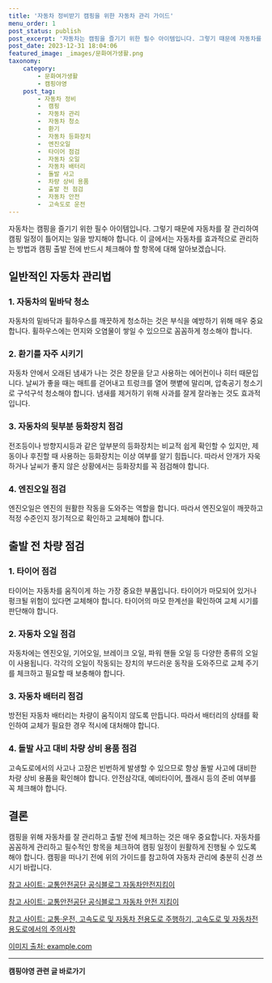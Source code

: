 ```yaml
---
title: '자동차 정비받기 캠핑을 위한 자동차 관리 가이드'
menu_order: 1
post_status: publish
post_excerpt: '자동차는 캠핑을 즐기기 위한 필수 아이템입니다. 그렇기 때문에 자동차를 잘 관리하여 캠핑 일정이 틀어지는 일을 방지해야 합니다. 이 글에서는 자동차를 효과적으로 관리하는 방법과 캠핑 출발 전에 반드시 체크해야 할 항목에 대해 알아보겠습니다.'
post_date: 2023-12-31 18:04:06
featured_image: _images/문화여가생활.png
taxonomy:
    category:
        - 문화여가생활
        - 캠핑야영
    post_tag:
        - 자동차 정비
        -  캠핑
        -  자동차 관리
        -  자동차 청소
        -  환기
        -  자동차 등화장치
        -  엔진오일
        -  타이어 점검
        -  자동차 오일
        -  자동차 배터리
        -  돌발 사고
        -  차량 상비 용품
        -  출발 전 점검
        -  자동차 안전
        -  고속도로 운전
---
```




자동차는 캠핑을 즐기기 위한 필수 아이템입니다. 그렇기 때문에 자동차를 잘 관리하여 캠핑 일정이 틀어지는 일을 방지해야 합니다. 이 글에서는 자동차를 효과적으로 관리하는 방법과 캠핑 출발 전에 반드시 체크해야 할 항목에 대해 알아보겠습니다.

## 일반적인 자동차 관리법

### 1. 자동차의 밑바닥 청소

자동차의 밑바닥과 휠하우스를 깨끗하게 청소하는 것은 부식을 예방하기 위해 매우 중요합니다. 휠하우스에는 먼지와 오염물이 쌓일 수 있으므로 꼼꼼하게 청소해야 합니다.

### 2. 환기를 자주 시키기

자동차 안에서 오래된 냄새가 나는 것은 창문을 닫고 사용하는 에어컨이나 히터 때문입니다. 날씨가 좋을 때는 매트를 걷어내고 트렁크를 열어 햇볕에 말리며, 압축공기 청소기로 구석구석 청소해야 합니다. 냄새를 제거하기 위해 사과를 잘게 잘라놓는 것도 효과적입니다.

### 3. 자동차의 뒷부분 등화장치 점검

전조등이나 방향지시등과 같은 앞부분의 등화장치는 비교적 쉽게 확인할 수 있지만, 제동이나 후진할 때 사용하는 등화장치는 이상 여부를 알기 힘듭니다. 따라서 안개가 자욱하거나 날씨가 좋지 않은 상황에서는 등화장치를 꼭 점검해야 합니다.

### 4. 엔진오일 점검

엔진오일은 엔진의 원활한 작동을 도와주는 역할을 합니다. 따라서 엔진오일이 깨끗하고 적정 수준인지 정기적으로 확인하고 교체해야 합니다.

## 출발 전 차량 점검

### 1. 타이어 점검

타이어는 자동차를 움직이게 하는 가장 중요한 부품입니다. 타이어가 마모되어 있거나 펑크될 위험이 있다면 교체해야 합니다. 타이어의 마모 한계선을 확인하여 교체 시기를 판단해야 합니다.

### 2. 자동차 오일 점검

자동차에는 엔진오일, 기어오일, 브레이크 오일, 파워 핸들 오일 등 다양한 종류의 오일이 사용됩니다. 각각의 오일이 작동되는 장치의 부드러운 동작을 도와주므로 교체 주기를 체크하고 필요할 때 보충해야 합니다.

### 3. 자동차 배터리 점검

방전된 자동차 배터리는 차량이 움직이지 않도록 만듭니다. 따라서 배터리의 상태를 확인하여 교체가 필요한 경우 적시에 대처해야 합니다.

### 4. 돌발 사고 대비 차량 상비 용품 점검

고속도로에서의 사고나 고장은 빈번하게 발생할 수 있으므로 항상 돌발 사고에 대비한 차량 상비 용품을 확인해야 합니다. 안전삼각대, 예비타이어, 플래시 등의 준비 여부를 꼭 체크해야 합니다.

## 결론

캠핑을 위해 자동차를 잘 관리하고 출발 전에 체크하는 것은 매우 중요합니다. 자동차를 꼼꼼하게 관리하고 필수적인 항목을 체크하여 캠핑 일정이 원활하게 진행될 수 있도록 해야 합니다. 캠핑을 떠나기 전에 위의 가이드를 참고하여 자동차 관리에 충분히 신경 쓰시기 바랍니다.

[참고 사이트: 교통안전공단 공식블로그 자동차안전지킴이](https://example.com/car-safety-tips)

[참고 사이트: 교통안전공단 공식블로그 자동차 안전 지킴이](https://example.com/car-maintenance)

[참고 사이트: 교통·운전, 고속도로 및 자동차 전용도로 주행하기, 고속도로 및 자동차전용도로에서의 주의사항](https://example.com/driving-on-highways)

[이미지 출처: example.com](https://example.com)


<!-- wp:separator -->
<hr class="wp-block-separator has-alpha-channel-opacity"/>
<!-- /wp:separator -->

<!-- wp:group {"backgroundColor":"base","layout":{"type":"constrained"}} -->
<div class="wp-block-group has-base-background-color has-background"><!-- wp:paragraph {"align":"center","fontSize":"medium"} -->
<p class="has-text-align-center has-large-font-size"><strong>캠핑야영 관련 글 바로가기</strong></p>
<!-- /wp:paragraph -->


<!-- wp:latest-posts
{"categories":[{"id":16146,"count":19,"description":"","link":"https://uknowlaw.com/category/%ec%ba%a0%ed%95%91%ec%95%bc%ec%98%81/","name":"캠핑야영","slug":"캠핑야영","taxonomy":"category","parent":0,"meta":[],"_links":{"self":[{"href":"https://uknowlaw.com/wp-json/wp/v2/categories/16146"}],"collection":[{"href":"https://uknowlaw.com/wp-json/wp/v2/categories"}],"about":[{"href":"https://uknowlaw.com/wp-json/wp/v2/taxonomies/category"}],"wp:post_type":[{"href":"https://uknowlaw.com/wp-json/wp/v2/posts?categories=16146"}],"curies":[{"name":"wp","href":"https://api.w.org/{rel}","templated":true}]}}],"postsToShow":100,"excerptLength":28,"postLayout":"grid","columns":2,"featuredImageAlign":"left","featuredImageSizeSlug":"large","fontSize":"small"} /--></div>
<!-- /wp:group -->